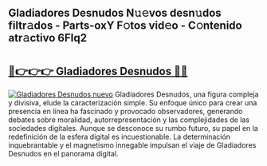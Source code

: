 ## Gladiadores Desnudos N𝚞𝚎vos desn𝚞dos filtr𝚊dos - Parts-oxY F𝚘tos vid𝚎o - C𝚘ntenido atr𝚊ctivo 6FIq2

# <h2><a href="http://mb5zdw.tromn.icu/?c=Gladiadores+Desnudos">🔗👉👉👉 Gladiadores Desnudos 🔗🔗</a></h2>

[![Gladiadores Desnudos nuevo](https://i.imgur.com/pEAQMta.gif)](http://mb5zdw.tromn.icu/?c=Gladiadores+Desnudos)
Gladiadores Desnudos, una figura compleja y divisiva, elude la caracterización simple. Su enfoque único para crear una presencia en línea ha fascinado y provocado observadores, generando debates sobre moralidad, autorrepresentación y las complejidades de las sociedades digitales. Aunque se desconoce su rumbo futuro, su papel en la redefinición de la esfera digital es incuestionable. La determinación inquebrantable y el magnetismo innegable impulsan el viaje de Gladiadores Desnudos en el panorama digital.
